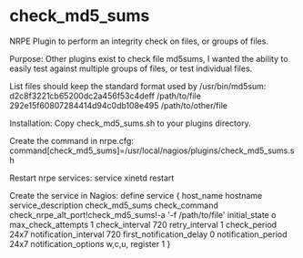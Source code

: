 # check_md5_sums
NRPE Plugin to perform an integrity check on files, or groups of files.


Purpose: 
  Other plugins exist to check file md5sums, I wanted the ability to
  easily test against multiple groups of files, or test individual files.  

List files should keep the standard format used by /usr/bin/md5sum:
   d2c8f3221cb65200dc2a456f53c4deff  /path/to/file
   292e15f60807284414d94c0db108e495  /path/to/other/file


Installation:
 Copy check_md5_sums.sh to your plugins directory.
 
 Create the command in nrpe.cfg:
    command[check_md5_sums]=/usr/local/nagios/plugins/check_md5_sums.sh
    
  Restart nrpe services:
    service xinetd restart
    
 Create the service in Nagios:
    define service {
        host_name                       hostname
        service_description             check_md5_sums
        check_command                   check_nrpe_alt_port!check_md5_sums!-a '-f /path/to/file'
        initial_state                   o
        max_check_attempts              1
        check_interval                  720
        retry_interval                  1
        check_period                    24x7
        notification_interval           720
        first_notification_delay        0
        notification_period             24x7
        notification_options            w,c,u,
        register                        1
        }
        
  
